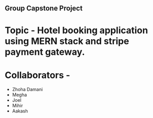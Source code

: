 ## Group Capstone Project

# Topic - Hotel booking application using MERN stack and stripe payment gateway.

# Collaborators -
- Zhoha Damani
- Megha
- Joel
- Mihir
- Aakash
